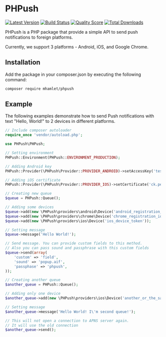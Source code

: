 PHPush
======

[![Latest Version](https://img.shields.io/github/release/mhamlet/PHPush.svg?style=flat-square)](https://github.com/mhamlet/PHPush/releases)
[![Build Status](https://img.shields.io/travis/mhamlet/PHPush/master.svg?style=flat-square)](https://travis-ci.org/mhamlet/PHPush)
[![Quality Score](https://img.shields.io/scrutinizer/g/mhamlet/PHPush.svg?style=flat-square)](https://scrutinizer-ci.com/g/mhamlet/PHPush)
[![Total Downloads](https://img.shields.io/packagist/dt/mhamlet/PHPush.svg?style=flat-square)](https://packagist.org/packages/mhamlet/PHPush)

PHPush is a PHP package that provide a simple API to send push notifications to foreign platforms.

Currently, we support 3 platforms - Android, iOS, and Google Chrome.

Installation
-----------
Add the package in your composer.json by executing the following command:

```bash
composer require mhamlet/phpush
```

Example
-----------

The following examples demonstrate how to send Push notifications with text "Hello, World!" to 2 devices in different platforms.

```php
// Include composer autoloader
require_once 'vendor/autoload.php';

use PHPush\PHPush;

// Setting environment
PHPush::Environment(PHPush::ENVIRONMENT_PRODUCTION);

// Adding Android key
PHPush::Provider(\PHPush\Provider::PROVIDER_ANDROID)->setAccessKey('test');

// Adding iOS certificate
PHPush::Provider(\PHPush\Provider::PROVIDER_IOS)->setCertificate('ck.pem');

// Creating new queue
$queue = PHPush::Queue();

// Adding some devices
$queue->add(new \PHPush\providers\android\Device('android_registration_id'));
$queue->add(new \PHPush\providers\chrome\Device('chrome_registration_id'));
$queue->add(new \PHPush\providers\ios\Device('ios_device_token'));

// Setting message
$queue->message('Hello World!');

// Send message. You can provide custom fields to this method.
// Also you can pass sound and passphrase with this custom fields
$queue->send(array(
    'custom' => 'field',
    'sound' => 'popup.aif',
    'passphase' => 'phpush',
));

// Creating another queue
$another_queue = PHPush::Queue();

// Adding only one device
$another_queue->add(new \PHPush\providers\ios\Device('another_or_the_same_ios_device_token'));

// Setting message
$another_queue->message('Hello World! I\'m second queue!');

// This will not open a connection to APNS server again.
// It will use the old connection
$another_queue->send();
